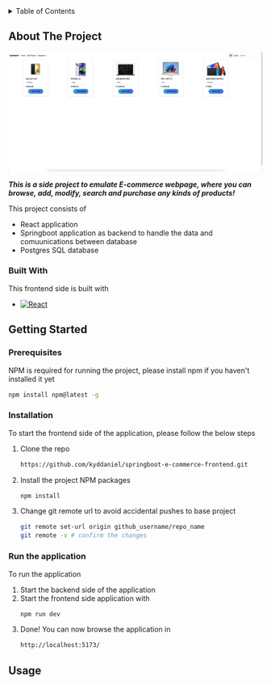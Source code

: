 <details>
  <summary>Table of Contents</summary>
  <ol>
    <li>
      <a href="#about-the-project">About The Project</a>
      <ul>
        <li><a href="#built-with">Built With</a></li>
      </ul>
    </li>
    <li>
      <a href="#getting-started">Getting Started</a>
      <ul>
        <li><a href="#prerequisites">Prerequisites</a></li>
        <li><a href="#installation">Installation</a></li>
      </ul>
    </li>
    <li><a href="#usage">Usage</a></li>
  </ol>
</details>



<!-- ABOUT THE PROJECT -->
## About The Project

[![Product Name Screen Shot][product-screenshot]](https://example.com)

***This is a side project to emulate E-commerce webpage, where you can browse, add, modify, search and purchase any kinds of products!***

This project consists of 
* React application
* Springboot application as backend to handle the data and comuunications between database
* Postgres SQL database


### Built With

This frontend side is built with

* [![React][React.js]][React-url]



<!-- GETTING STARTED -->
## Getting Started

### Prerequisites

NPM is required for running the project, please install npm if you haven't installed it yet
  ```sh
  npm install npm@latest -g
  ```

### Installation

To start the frontend side of the application, please follow the below steps

1. Clone the repo
   ```sh
   https://github.com/kyddaniel/springboot-e-commerce-frontend.git
   ```
2. Install the project NPM packages
   ```sh
   npm install
   ```
3. Change git remote url to avoid accidental pushes to base project
   ```sh
   git remote set-url origin github_username/repo_name
   git remote -v # confirm the changes
   ```

### Run the application

To run the application

1. Start the backend side of the application
2. Start the frontend side application with
   ```sh
   npm run dev
   ```
3. Done! You can now browse the application in
   ```sh
   http://localhost:5173/
   ```



<!-- USAGE EXAMPLES -->
## Usage



<!-- MARKDOWN LINKS & IMAGES -->
<!-- https://www.markdownguide.org/basic-syntax/#reference-style-links -->
[product-screenshot]: src/assets/screenshot.png
[React.js]: https://img.shields.io/badge/React-20232A?style=for-the-badge&logo=react&logoColor=61DAFB
[React-url]: https://reactjs.org/